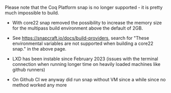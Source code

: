Please note that the Coq Platform snap is no longer supported - it is pretty much impossible to build.

- With core22 snap removed the possibility to increase the memory size for the multipass build environment above the default of 2GB.
- See https://snapcraft.io/docs/build-providers, search for "These environmental variables are not supported when building a core22 snap." in the above page.

- LXD has been instable since February 2023 (issues with the terminal connection when running longer time on heavily loaded machines like github runners)

- On Github CI we anyway did run snap without VM since a while since no method worked any more